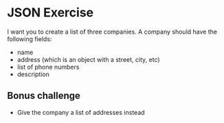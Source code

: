 # JSON Exercise

I want you to create a list of three companies. A company should have the following fields:
- name
- address (which is an object with a street, city, etc)
- list of phone numbers
- description

## Bonus challenge
- Give the company a list of addresses instead